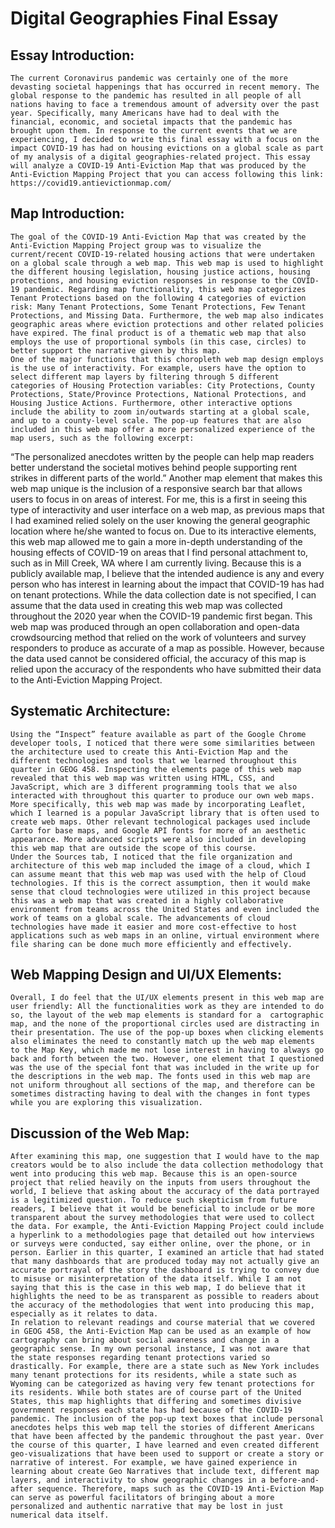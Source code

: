 # Digital Geographies Final Essay

## Essay Introduction:
	The current Coronavirus pandemic was certainly one of the more devasting societal happenings that has occurred in recent memory. The global response to the pandemic has resulted in all people of all nations having to face a tremendous amount of adversity over the past year. Specifically, many Americans have had to deal with the financial, economic, and societal impacts that the pandemic has brought upon them. In response to the current events that we are experiencing, I decided to write this final essay with a focus on the impact COVID-19 has had on housing evictions on a global scale as part of my analysis of a digital geographies-related project. This essay will analyze a COVID-19 Anti-Eviction Map that was produced by the Anti-Eviction Mapping Project that you can access following this link: https://covid19.antievictionmap.com/
  
## Map Introduction:
	The goal of the COVID-19 Anti-Eviction Map that was created by the Anti-Eviction Mapping Project group was to visualize the current/recent COVID-19-related housing actions that were undertaken on a global scale through a web map. This web map is used to highlight the different housing legislation, housing justice actions, housing protections, and housing eviction responses in response to the COVID-19 pandemic. Regarding map functionality, this web map categorizes Tenant Protections based on the following 4 categories of eviction risk: Many Tenant Protections, Some Tenant Protections, Few Tenant Protections, and Missing Data. Furthermore, the web map also indicates geographic areas where eviction protections and other related policies have expired. The final product is of a thematic web map that also employs the use of proportional symbols (in this case, circles) to better support the narrative given by this map. 
	One of the major functions that this choropleth web map design employs is the use of interactivity. For example, users have the option to select different map layers by filtering through 5 different categories of Housing Protection variables: City Protections, County Protections, State/Province Protections, National Protections, and Housing Justice Actions. Furthermore, other interactive options include the ability to zoom in/outwards starting at a global scale, and up to a county-level scale. The pop-up features that are also included in this web map offer a more personalized experience of the map users, such as the following excerpt:
“The personalized anecdotes written by the people can help map readers better understand the societal motives behind people supporting rent strikes in different parts of the world.”
Another map element that makes this web map unique is the inclusion of a responsive search bar that allows users to focus in on areas of interest. For me, this is a first in seeing this type of interactivity and user interface on a web map, as previous maps that I had examined relied solely on the user knowing the general geographic location where he/she wanted to focus on. Due to its interactive elements, this web map allowed me to gain a more in-depth understanding of the housing effects of COVID-19 on areas that I find personal attachment to, such as in Mill Creek, WA where I am currently living.
	Because this is a publicly available map, I believe that the intended audience is any and every person who has interest in learning about the impact that COVID-19 has had on tenant protections. While the data collection date is not specified, I can assume that the data used in creating this web map was collected throughout the 2020 year when the COVID-19 pandemic first began. This web map was produced through an open collaboration and open-data crowdsourcing method that relied on the work of volunteers and survey responders to produce as accurate of a map as possible. However, because the data used cannot be considered official, the accuracy of this map is relied upon the accuracy of the respondents who have submitted their data to the Anti-Eviction Mapping Project.

## Systematic Architecture:
	Using the “Inspect” feature available as part of the Google Chrome developer tools, I noticed that there were some similarities between the architecture used to create this Anti-Eviction Map and the different technologies and tools that we learned throughout this quarter in GEOG 458. Inspecting the elements page of this web map revealed that this web map was written using HTML, CSS, and JavaScript, which are 3 different programming tools that we also interacted with throughout this quarter to produce our own web maps. More specifically, this web map was made by incorporating Leaflet, which I learned is a popular JavaScript library that is often used to create web maps. Other relevant technological packages used include Carto for base maps, and Google API fonts for more of an aesthetic appearance. More advanced scripts were also included in developing this web map that are outside the scope of this course. 
	Under the Sources tab, I noticed that the file organization and architecture of this web map included the image of a cloud, which I can assume meant that this web map was used with the help of Cloud technologies. If this is the correct assumption, then it would make sense that cloud technologies were utilized in this project because this was a web map that was created in a highly collaborative environment from teams across the United States and even included the work of teams on a global scale. The advancements of cloud technologies have made it easier and more cost-effective to host applications such as web maps in an online, virtual environment where file sharing can be done much more efficiently and effectively. 

## Web Mapping Design and UI/UX Elements:
	Overall, I do feel that the UI/UX elements present in this web map are user friendly: All the functionalities work as they are intended to do so, the layout of the web map elements is standard for a  cartographic map, and the none of the proportional circles used are distracting in their presentation. The use of the pop-up boxes when clicking elements also eliminates the need to constantly match up the web map elements to the Map Key, which made me not lose interest in having to always go back and forth between the two. However, one element that I questioned was the use of the special font that was included in the write up for the descriptions in the web map. The fonts used in this web map are not uniform throughout all sections of the map, and therefore can be sometimes distracting having to deal with the changes in font types while you are exploring this visualization. 

## Discussion of the Web Map:
	After examining this map, one suggestion that I would have to the map creators would be to also include the data collection methodology that went into producing this web map. Because this is an open-source project that relied heavily on the inputs from users throughout the world, I believe that asking about the accuracy of the data portrayed is a legitimized question. To reduce such skepticism from future readers, I believe that it would be beneficial to include or be more transparent about the survey methodologies that were used to collect the data. For example, the Anti-Eviction Mapping Project could include a hyperlink to a methodologies page that detailed out how interviews or surveys were conducted, say either online, over the phone, or in person. Earlier in this quarter, I examined an article that had stated that many dashboards that are produced today may not actually give an accurate portrayal of the story the dashboard is trying to convey due to misuse or misinterpretation of the data itself. While I am not saying that this is the case in this web map, I do believe that it highlights the need to be as transparent as possible to readers about the accuracy of the methodologies that went into producing this map, especially as it relates to data.
	In relation to relevant readings and course material that we covered in GEOG 458, the Anti-Eviction Map can be used as an example of how cartography can bring about social awareness and change in a geographic sense. In my own personal instance, I was not aware that the state responses regarding tenant protections varied so drastically. For example, there are a state such as New York includes many tenant protections for its residents, while a state such as Wyoming can be categorized as having very few tenant protections for its residents. While both states are of course part of the United States, this map highlights that differing and sometimes divisive government responses each state has had because of the COVID-19 pandemic. The inclusion of the pop-up text boxes that include personal anecdotes helps this web map tell the stories of different Americans that have been affected by the pandemic throughout the past year. Over the course of this quarter, I have learned and even created different geo-visualizations that have been used to support or create a story or narrative of interest. For example, we have gained experience in learning about create Geo Narratives that include text, different map layers, and interactivity to show geographic changes in a before-and-after sequence. Therefore, maps such as the COVID-19 Anti-Eviction Map can serve as powerful facilitators of bringing about a more personalized and authentic narrative that may be lost in just numerical data itself. 
